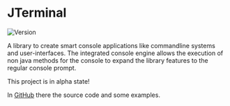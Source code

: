 # JTerminal
<img src="https://img.shields.io/static/v1?label=Version&amp;message=%version%&amp;color=12c970&amp;logoColor=white" alt="Version"/>

A library to create smart console applications like commandline systems and user-interfaces.
The integrated console engine allows the execution of non java methods for the console to expand the library
features to the regular console prompt.


<warning>
This project is in alpha state!
</warning>

In [GitHub](https://github.com/devpscl/JTerminal) there the source code and some examples.
